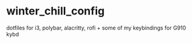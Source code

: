 # winter_chill_config
dotfiles for i3, polybar, alacritty, rofi + some of my keybindings for G910 kybd

